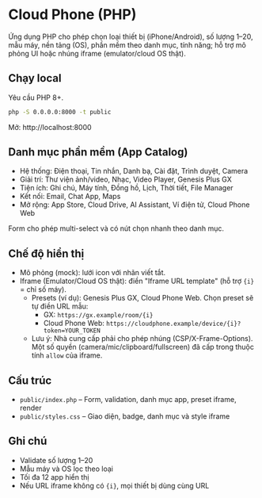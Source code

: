 # Cloud Phone (PHP)

Ứng dụng PHP cho phép chọn loại thiết bị (iPhone/Android), số lượng 1–20, mẫu máy, nền tảng (OS), phần mềm theo danh mục, tính năng; hỗ trợ mô phỏng UI hoặc nhúng iframe (emulator/cloud OS thật).

## Chạy local

Yêu cầu PHP 8+.

```bash
php -S 0.0.0.0:8000 -t public
```

Mở: http://localhost:8000

## Danh mục phần mềm (App Catalog)

- Hệ thống: Điện thoại, Tin nhắn, Danh bạ, Cài đặt, Trình duyệt, Camera
- Giải trí: Thư viện ảnh/video, Nhạc, Video Player, Genesis Plus GX
- Tiện ích: Ghi chú, Máy tính, Đồng hồ, Lịch, Thời tiết, File Manager
- Kết nối: Email, Chat App, Maps
- Mở rộng: App Store, Cloud Drive, AI Assistant, Ví điện tử, Cloud Phone Web

Form cho phép multi-select và có nút chọn nhanh theo danh mục.

## Chế độ hiển thị

- Mô phỏng (mock): lưới icon với nhãn viết tắt.
- Iframe (Emulator/Cloud OS thật): điền "Iframe URL template" (hỗ trợ `{i}` = chỉ số máy).
  - Presets (ví dụ): Genesis Plus GX, Cloud Phone Web. Chọn preset sẽ tự điền URL mẫu:
    - GX: `https://gx.example/room/{i}`
    - Cloud Phone Web: `https://cloudphone.example/device/{i}?token=YOUR_TOKEN`
  - Lưu ý: Nhà cung cấp phải cho phép nhúng (CSP/X-Frame-Options). Một số quyền (camera/mic/clipboard/fullscreen) đã cấp trong thuộc tính `allow` của iframe.

## Cấu trúc

- `public/index.php` – Form, validation, danh mục app, preset iframe, render
- `public/styles.css` – Giao diện, badge, danh mục và style iframe

## Ghi chú

- Validate số lượng 1–20
- Mẫu máy và OS lọc theo loại
- Tối đa 12 app hiển thị
- Nếu URL iframe không có `{i}`, mọi thiết bị dùng cùng URL